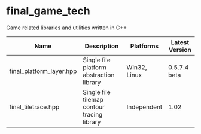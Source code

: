 # final_game_tech
Game related libraries and utilities written in C++

| Name                     | Description                                 | Platforms    | Latest Version |
|--------------------------|---------------------------------------------|--------------|----------------|
| final_platform_layer.hpp | Single file platform abstraction library    | Win32, Linux | 0.5.7.4 beta   |
| final_tiletrace.hpp      | Single file tilemap contour tracing library | Independent  | 1.02           |